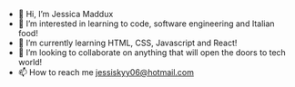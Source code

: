 - 👋 Hi, I’m Jessica Maddux
- 👀 I’m interested in learning to code, software engineering and Italian food!
- 🌱 I’m currently learning HTML, CSS, Javascript and React!
- 💞️ I’m looking to collaborate on anything that will open the doors to tech world!
- 📫 How to reach me jessiskyy06@hotmail.com

<!---
jessiskyy/jessiskyy is a ✨ special ✨ repository because its `README.md` (this file) appears on your GitHub profile.
You can click the Preview link to take a look at your changes.
--->

